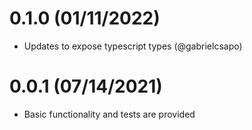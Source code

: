 # 0.1.0 (01/11/2022)

- Updates to expose typescript types (@gabrielcsapo)

# 0.0.1 (07/14/2021)

- Basic functionality and tests are provided
